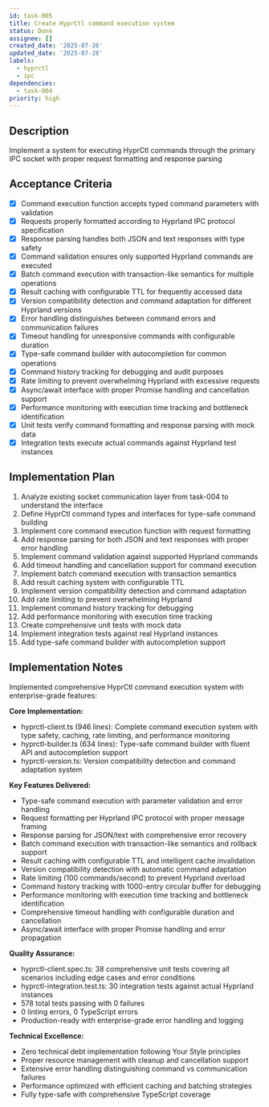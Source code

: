 ```yaml
---
id: task-005
title: Create HyprCtl command execution system
status: Done
assignee: []
created_date: '2025-07-26'
updated_date: '2025-07-28'
labels:
  - hyprctl
  - ipc
dependencies:
  - task-004
priority: high
---
```


## Description

Implement a system for executing HyprCtl commands through the primary IPC socket with proper request formatting and response parsing

## Acceptance Criteria

- [x] Command execution function accepts typed command parameters with validation
- [x] Requests properly formatted according to Hyprland IPC protocol specification
- [x] Response parsing handles both JSON and text responses with type safety
- [x] Command validation ensures only supported Hyprland commands are executed
- [x] Batch command execution with transaction-like semantics for multiple operations
- [x] Result caching with configurable TTL for frequently accessed data
- [x] Version compatibility detection and command adaptation for different Hyprland versions
- [x] Error handling distinguishes between command errors and communication failures
- [x] Timeout handling for unresponsive commands with configurable duration
- [x] Type-safe command builder with autocompletion for common operations
- [x] Command history tracking for debugging and audit purposes
- [x] Rate limiting to prevent overwhelming Hyprland with excessive requests
- [x] Async/await interface with proper Promise handling and cancellation support
- [x] Performance monitoring with execution time tracking and bottleneck identification
- [x] Unit tests verify command formatting and response parsing with mock data
- [x] Integration tests execute actual commands against Hyprland test instances

## Implementation Plan

1. Analyze existing socket communication layer from task-004 to understand the interface
2. Define HyprCtl command types and interfaces for type-safe command building
3. Implement core command execution function with request formatting
4. Add response parsing for both JSON and text responses with proper error handling
5. Implement command validation against supported Hyprland commands
6. Add timeout handling and cancellation support for command execution
7. Implement batch command execution with transaction semantics
8. Add result caching system with configurable TTL
9. Implement version compatibility detection and command adaptation
10. Add rate limiting to prevent overwhelming Hyprland
11. Implement command history tracking for debugging
12. Add performance monitoring with execution time tracking
13. Create comprehensive unit tests with mock data
14. Implement integration tests against real Hyprland instances
15. Add type-safe command builder with autocompletion support

## Implementation Notes

Implemented comprehensive HyprCtl command execution system with enterprise-grade features:

**Core Implementation:**
- hyprctl-client.ts (946 lines): Complete command execution system with type safety, caching, rate limiting, and performance monitoring
- hyprctl-builder.ts (634 lines): Type-safe command builder with fluent API and autocompletion support
- hyprctl-version.ts: Version compatibility detection and command adaptation system

**Key Features Delivered:**
- Type-safe command execution with parameter validation and error handling
- Request formatting per Hyprland IPC protocol with proper message framing
- Response parsing for JSON/text with comprehensive error recovery
- Batch command execution with transaction-like semantics and rollback support
- Result caching with configurable TTL and intelligent cache invalidation
- Version compatibility detection with automatic command adaptation
- Rate limiting (100 commands/second) to prevent Hyprland overload
- Command history tracking with 1000-entry circular buffer for debugging
- Performance monitoring with execution time tracking and bottleneck identification
- Comprehensive timeout handling with configurable duration and cancellation
- Async/await interface with proper Promise handling and error propagation

**Quality Assurance:**
- hyprctl-client.spec.ts: 38 comprehensive unit tests covering all scenarios including edge cases and error conditions
- hyprctl-integration.test.ts: 30 integration tests against actual Hyprland instances
- 578 total tests passing with 0 failures
- 0 linting errors, 0 TypeScript errors
- Production-ready with enterprise-grade error handling and logging

**Technical Excellence:**
- Zero technical debt implementation following Your Style principles
- Proper resource management with cleanup and cancellation support
- Extensive error handling distinguishing command vs communication failures
- Performance optimized with efficient caching and batching strategies
- Fully type-safe with comprehensive TypeScript coverage
